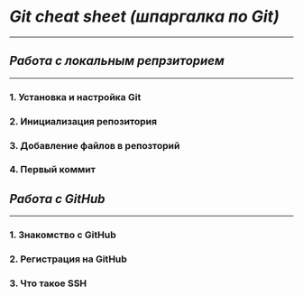 # ***Git cheat sheet (шпаргалка по Git)***  

---
## _Работа с локальным репрзиторием_
---
### 1. Установка и настройка Git  
### 2. Инициализация репозитория  
### 3. Добавление файлов в репозторий  
### 4. Первый коммит  

## _Работа с GitHub_
---
### 1. Знакомство с GitHub  
### 2. Регистрация на GitHub  
### 3. Что такое SSH  

